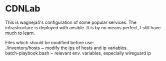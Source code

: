 # CDNLab
This is wagneja4's configuration of some popular services. The infrastructure is deployed with ansible. It is by no means perfect, I still have much to learn.

Files which should be modified before use:\
./inventory/hosts ~ modify the ips of hosts and ip variables.\
batch-playbook.bash ~ relevant env. variables, especially wireguard ip

